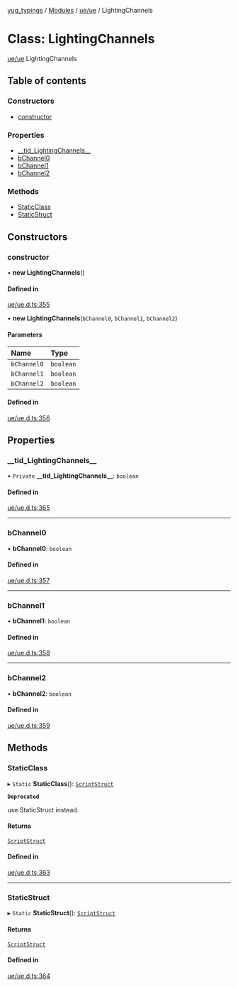 [yug_typings](../README.md) / [Modules](../modules.md) / [ue/ue](../modules/ue_ue.md) / LightingChannels

# Class: LightingChannels

[ue/ue](../modules/ue_ue.md).LightingChannels

## Table of contents

### Constructors

- [constructor](ue_ue.LightingChannels.md#constructor)

### Properties

- [\_\_tid\_LightingChannels\_\_](ue_ue.LightingChannels.md#__tid_lightingchannels__)
- [bChannel0](ue_ue.LightingChannels.md#bchannel0)
- [bChannel1](ue_ue.LightingChannels.md#bchannel1)
- [bChannel2](ue_ue.LightingChannels.md#bchannel2)

### Methods

- [StaticClass](ue_ue.LightingChannels.md#staticclass)
- [StaticStruct](ue_ue.LightingChannels.md#staticstruct)

## Constructors

### constructor

• **new LightingChannels**()

#### Defined in

[ue/ue.d.ts:355](https://github.com/YugMetaverse/yug_typings/blob/b7d9b19/ue/ue.d.ts#L355)

• **new LightingChannels**(`bChannel0`, `bChannel1`, `bChannel2`)

#### Parameters

| Name | Type |
| :------ | :------ |
| `bChannel0` | `boolean` |
| `bChannel1` | `boolean` |
| `bChannel2` | `boolean` |

#### Defined in

[ue/ue.d.ts:356](https://github.com/YugMetaverse/yug_typings/blob/b7d9b19/ue/ue.d.ts#L356)

## Properties

### \_\_tid\_LightingChannels\_\_

• `Private` **\_\_tid\_LightingChannels\_\_**: `boolean`

#### Defined in

[ue/ue.d.ts:365](https://github.com/YugMetaverse/yug_typings/blob/b7d9b19/ue/ue.d.ts#L365)

___

### bChannel0

• **bChannel0**: `boolean`

#### Defined in

[ue/ue.d.ts:357](https://github.com/YugMetaverse/yug_typings/blob/b7d9b19/ue/ue.d.ts#L357)

___

### bChannel1

• **bChannel1**: `boolean`

#### Defined in

[ue/ue.d.ts:358](https://github.com/YugMetaverse/yug_typings/blob/b7d9b19/ue/ue.d.ts#L358)

___

### bChannel2

• **bChannel2**: `boolean`

#### Defined in

[ue/ue.d.ts:359](https://github.com/YugMetaverse/yug_typings/blob/b7d9b19/ue/ue.d.ts#L359)

## Methods

### StaticClass

▸ `Static` **StaticClass**(): [`ScriptStruct`](ue_ue.ScriptStruct.md)

**`Deprecated`**

use StaticStruct instead.

#### Returns

[`ScriptStruct`](ue_ue.ScriptStruct.md)

#### Defined in

[ue/ue.d.ts:363](https://github.com/YugMetaverse/yug_typings/blob/b7d9b19/ue/ue.d.ts#L363)

___

### StaticStruct

▸ `Static` **StaticStruct**(): [`ScriptStruct`](ue_ue.ScriptStruct.md)

#### Returns

[`ScriptStruct`](ue_ue.ScriptStruct.md)

#### Defined in

[ue/ue.d.ts:364](https://github.com/YugMetaverse/yug_typings/blob/b7d9b19/ue/ue.d.ts#L364)
